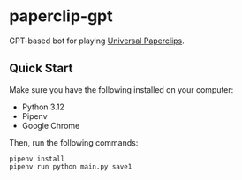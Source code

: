 # paperclip-gpt
GPT-based bot for playing [Universal Paperclips](https://www.decisionproblem.com/paperclips/).

## Quick Start

Make sure you have the following installed on your computer:

- Python 3.12
- Pipenv
- Google Chrome

Then, run the following commands:

```
pipenv install
pipenv run python main.py save1
```
